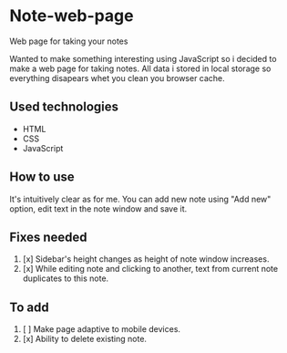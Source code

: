 # Note-web-page
Web page for taking your notes

Wanted to make something interesting using JavaScript so i decided to make a web page for taking notes. All data i stored in local storage so everything disapears whet you clean you browser cache.

## Used technologies
* HTML
* CSS
* JavaScript

## How to use
It's intuitively clear as for me. You can add new note using "Add new" option, edit text in the note window and save it.

## Fixes needed
1. [x] Sidebar's height changes as height of note window increases.
2. [x] While editing note and clicking to another, text from current note duplicates to this note.

## To add
1. [ ] Make page adaptive to mobile devices.
2. [x] Ability to delete existing note.

